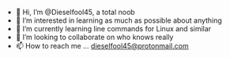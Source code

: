 - 👋 Hi, I’m @Dieselfool45, a total noob
- 👀 I’m interested in learning as much as possible about anything 
- 🌱 I’m currently learning line commands for Linux and similar
- 💞️ I’m looking to collaborate on who knows really
- 📫 How to reach me ... dieselfool45@protonmail.com



<!---
Dieselfool45/Dieselfool45 is a ✨ special ✨ repository because its `README.md` (this file) appears on your GitHub profile.
You can click the Preview link to take a look at your changes.
--->
